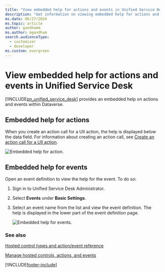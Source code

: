 ```yaml
---
title: "View embedded help for actions and events in Unified Service Desk  | MicrosoftDocs"
description: "Get information on viewing embedded help for actions and events for hosted controls within Dataverse."
ms.date: 06/27/2024
ms.topic: article
author: gandhamm
ms.author: mgandham
search.audienceType: 
  - customizer
  - developer
ms.custom: evergreen
---
```

# View embedded help for actions and events in Unified Service Desk



[!INCLUDE[pn_unified_service_desk](../includes/pn-unified-service-desk.md)] provides an embedded help on actions and events within Dataverse.  
  
<a name="Actions"></a>   

## Embedded help for actions  
 When you create an action call for a UII action, the help is displayed below the data field. For information about creating an action call, see [Create an action call for a UII action](../unified-service-desk/create-action-call-uii-action.md).  
  
 ![Embedded help for action.](../unified-service-desk/media/crm-itpro-usd-embeddedhelpaction.png "Embedded help for action")  
  
<a name="Events"></a>   

## Embedded help for events  
 Open an event definition to view the help for the event. To do so:  
  
1. Sign in to Unified Service Desk Administrator. 

2. Select **Events** under **Basic Settings**. 
  
3. Select an event name from the list and view the event definition. The help is displayed in the lower part of the event definition page.  
  
   ![Embedded help for events.](../unified-service-desk/media/crm-itpro-usd-embeddedhelpevents.png "Embedded help for events")  
  
### See also  
 [Hosted control types and action/event reference](../unified-service-desk/hosted-control-types-action-event-reference.md)
    
 [Manage hosted controls, actions, and events](../unified-service-desk/manage-hosted-controls-actions-events.md)


[!INCLUDE[footer-include](../includes/footer-banner.md)]
